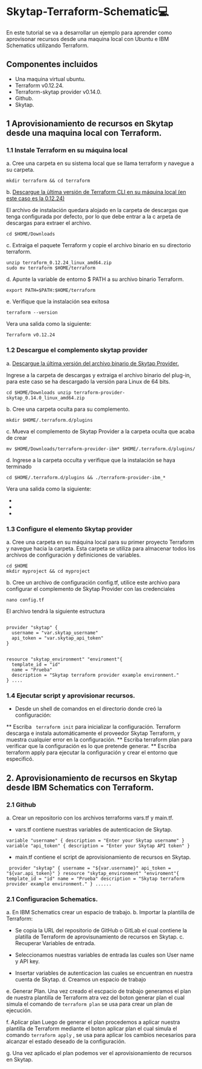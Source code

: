 # Skytap-Terraform-Schematic💻

En este tutorial se va a desarrollar un ejemplo para aprender como aprovisonar recursos desde una maquina local con Ubuntu e IBM Schematics utilizando Terraform.

## Componentes incluidos 

* Una maquina virtual ubuntu.
* Terraform v0.12.24.
* Terraform-skytap provider v0.14.0.
* Github.
* Skytap.

## 1 Aprovisionamiento de recursos en Skytap desde una maquina local con Terraform.

### 1.1 Instale Terraform en su máquina local

a. Cree una carpeta en su sistema local que se llama terraform y navegue a su carpeta.

`mkdir terraform && cd terraform`

b. [Descargue la ùltima versión de Terraform CLI en su máquina local (en este caso es la 0.12.24)](https://releases.hashicorp.com/terraform/)

El archivo de instalación quedara alojado en la carpeta de descargas que tenga configurada por defecto, por lo que debe entrar a la c arpeta de descargas para extraer el archivo.

`cd $HOME/Downloads`

c. Extraiga el paquete Terraform y copie el archivo binario en su directorio terraform.

`unzip terraform_0.12.24_linux_amd64.zip`<br />
`sudo mv terraform $HOME/terraform`

d. Apunte la variable de entorno $ PATH a su archivo binario Terraform.

`export PATH=$PATH:$HOME/terraform`

e. Verifique que la instalación sea exitosa 

`terraform --version`

Vera una salida como la siguiente:

`Terraform v0.12.24`

### 1.2 Descargue el complemento skytap provider 

a. [Descargue la última versión del archivo binario de Skytap Provider.](https://releases.hashicorp.com/terraform-provider-skytap/)

Ingrese a la carpeta de descargas y extraiga el archivo binario del plug-in, para este caso se ha descargado la versión para Linux de 64 bits.

`cd $HOME/Downloads
unzip terraform-provider-skytap_0.14.0_linux_amd64.zip`

b. Cree una carpeta oculta para su complemento.

`mkdir $HOME/.terraform.d/plugins`

c. Mueva el complemento de Skytap Provider a la carpeta oculta que acaba de crear

`mv $HOME/Downloads/terraform-provider-ibm* $HOME/.terraform.d/plugins/`

d. Ingrese a la carpeta occulta y verifique que la instalación se haya terminado

`cd $HOME/.terraform.d/plugins && ./terraform-provider-ibm_*`

Vera una salida como la siguiente:

-
-
-

### 1.3 Configure el elemento Skytap provider

a. Cree una carpeta en su máquina local para su primer proyecto Terraform y navegue hacia la carpeta. Esta carpeta se utiliza para almacenar todos los archivos de configuración y definiciones de variables.

`cd $HOME`<br />
`mkdir myproject && cd myproject`

b. Cree un archivo de configuración config.tf, utilice este archivo para configurar el complemento de Skytap Provider con las credenciales

`nano config.tf`

El archivo tendrá la siguiente estructura

<pre><code>
provider "skytap" {
  username = "var.skytap_username"
  api_token = "var.skytap_api_token"
}


resource "skytap_environment" "enviroment"{
  template_id = "id"
  name = "Prueba"
  description = "Skytap terraform provider example environment."
} ....
</pre></code>
### 1.4 Ejecutar script y aprovisionar recursos.

* Desde un shell de comandos en el directorio donde creó la configuración:

** Escriba ` terraform init`  para inicializar la configuración. Terraform descarga e instala automáticamente el proveedor Skytap 
 Terraform, y muestra cualquier error en la configuración.
** Escriba terraform plan para verificar que la configuración es lo que pretende generar.
** Escriba terraform apply para ejecutar la configuración y crear el entorno que especificó.


## 2. Aprovisionamiento de recursos en Skytap desde IBM Schematics con Terraform.

### 2.1 Github

a. Crear un repositorio con los archivos terraforms vars.tf y main.tf.

* vars.tf contiene nuestras variables de autenticacion de Skytap. 

` variable "username" {
  description = "Enter your Skytap username"
}
variable "api_token" {
  description = "Enter your Skytap API token"
} `

* main.tf contiene el script de aprovisionamiento de recursos en Skytap.

` provider "skytap" {
  username = "${var.username}"
  api_token = "${var.api_token}"
}
resource "skytap_environment" "enviroment"{
  template_id = "id"
  name = "Prueba"
  description = "Skytap terraform provider example environment."
} ......`

### 2.1 Configuracion Schematics.

a. En IBM Schematics crear un espacio de trabajo.
b. Importar la plantilla de Terraform:

* Se copia la URL del repositorio de GitHub o GitLab el cual contiene la platilla de Terraform de aprovisunamiento de recursos en Skytap.
c. Recuperar Variables de entrada.

* Seleccionamos nuestras variables de entrada las cuales son User name y API key.
* Insertar variables de autenticacion las cuales se encuentran en nuestra cuenta de Skytap.
d. Creamos un espacio de trabajo 

e. Generar Plan.
Una vez creado el escpacio de trabajo generamos el plan de nuestra plantilla de Terraform atra vez del boton generar plan el cual simula el comando de `terraform plan`  se usa para crear un plan de ejecución.


f. Aplicar plan
 Luego de generar el plan procedemos a aplicar nuestra plantilla de Terraform mediante el boton aplicar plan el cual simula el comando `terraform apply` , se usa para aplicar los cambios necesarios para alcanzar el estado deseado de la configuración.
 
g. Una vez aplicado el plan podemos ver el aprovisionamiento de recursos en Skytap. 
 



